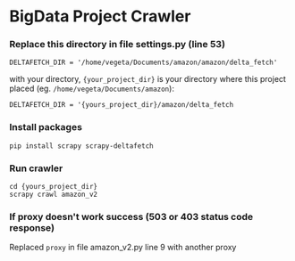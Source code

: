 # BigData Project Crawler

### Replace this directory in file settings.py (line 53)

```
DELTAFETCH_DIR = '/home/vegeta/Documents/amazon/amazon/delta_fetch'
```

with your directory, ```{your_project_dir}``` is your directory where this project placed (eg. ```/home/vegeta/Documents/amazon```):

```
DELTAFETCH_DIR = '{yours_project_dir}/amazon/delta_fetch
```

### Install packages

```
pip install scrapy scrapy-deltafetch
```

### Run crawler

```
cd {yours_project_dir}
scrapy crawl amazon_v2
```

### If proxy doesn't work success (503 or 403 status code response)

Replaced ```proxy``` in file amazon_v2.py line 9 with another proxy 

